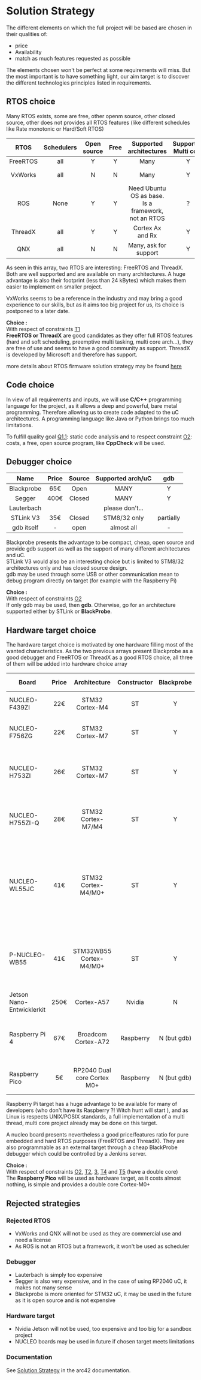 # Solution Strategy

The different elements on which the full project will be based are chosen in their qualities of:
 - price
 - Availability
 - match as much features requested as possible

The elements chosen won't be perfect at some requirements will miss. But the most important is to have something light, our aim target is to discover the different technologies principles listed in requirements.

## RTOS choice

Many RTOS exists, some are free, other openm source, other closed source, other does not provides all RTOS features (like different schedules like Rate monotonic or Hard/Soft RTOS)

| RTOS | Schedulers | Open source | Free | Supported architectures | Supported Multi core | Size (kBytes) | POSIX |
|:-:|:-:|:-:|:-:|:-:|:-:|:-:|:-:|
|FreeRTOS| all | Y | Y | Many | Y | 5-10 | Partially |
|VxWorks | all | N | N | Many | Y |1000-2000| Y |
|ROS | None | Y | Y | Need Ubuntu OS as base. Is a framework, not an RTOS | ? | 1GB | N |
| ThreadX | all | Y | Y | Cortex Ax and Rx | Y | 2-20 | Partially |
| QNX | all | N | N | Many, ask for support | Y | > 50 | Y |

As seen in this array, two RTOS are interesting: FreeRTOS and ThreadX. Both are well supported and are available on many architectures. A huge advantage is also their footprint (less than 24 kBytes) which makes them easier to implement on smaller project.

VxWorks seems to be a reference in the industry and may bring a good experience to our skills, but as it aims too big project for us, its choice is postponed to a later date.

__Choice :__  
With respect of constraints [T1](02_architecture_constraints.md)  
__FreeRTOS or ThreadX__ are good candidates as they offer full RTOS features (hard and soft scheduling, preemptive multi tasking, multi core arch...), they are free of use and seems to have a good community as support. ThreadX is developed by Microsoft and therefore has support.

more details about RTOS firmware solution strategy may be found [here](./04solution_strategy_RTOS.md)

## Code choice  
In view of all requirements and inputs, we will use __C/C++__ programming language for the project, as it allows a deep and powerful, bare metal programming. Therefore allowing us to create code adapted to the uC architectures. A programming language like Java or Python brings too much limitations.

To fulfill quality goal [Q1.1](../00_Requirements_Inputs/01_introduction_and_goals.md): static code analysis and to respect constraint [O2](02_architecture_constraints.md): costs, a free, open source program, like __CppCheck__ will be used.  


## Debugger choice

| Name | Price | Source | Supported arch/uC | gdb |
|:-:|:-:|:-:|:-:|:-:|
| Blackprobe | 65€ | Open | MANY | Y |
| Segger | 400€ | Closed | MANY | Y |
| Lauterbach || |please don't...||
|STLink V3 | 35€ | Closed | STM8/32 only | partially |
| gdb itself | - | open | almost all | - |

Blackprobe presents the advantage to be compact, cheap, open source and provide gdb support as well as the support of many different architectures and uC.  
STLink V3 would also be an interesting choice but is limited to STM8/32 architectures only and has closed source design.  
gdb may be used through some USB or other communication mean to debug program directly on target (for example with the Raspberry Pi)

__Choice :__  
With respect of constraints [O2](02_architecture_constraints.md)  
If only gdb may be used, then __gdb__. Otherwise, go for an architecture supported either by STLink or __BlackProbe__.

## Hardware target choice

The hardware target choice is motivated by one hardware filling most of the wanted characteristics. As the two previous arrays present Blackprobe as a good debugger and FreeRTOS or ThreadX as a good RTOS choice, all three of them will be added into hardware choice array

| Board | Price | Architecture | Constructor |  Blackprobe | STLink V3 |  FreeRTOS | ThreadX | DSP | Multi-core | Memory | Others |
|-|:-:|:-:|:-:|:-:|:-:|:-:|:-:|:-:|:-:|:-:|:-:|
| NUCLEO-F439ZI|22€ | STM32 Cortex-M4 | ST | Y | Y | Y (with GCC) | Y (with GCC) | Y | N | 2M | FPU, ADC, Crypto
| NUCLEO-F756ZG|22€| STM32 Cortex-M7 | ST | Y | Y |Y (with GCC)|Y (with gcc)| Y | N | 1M	| FPU, L1 cache, HW Crypto |
|NUCLEO-H753ZI| 26€ | STM32 Cortex-M7 | ST | Y | Y | Y (with gcc) | Y (with GCC)| Y | N |	2M	| DP-FPU L1 cache, ADC, DAC, HW Crypto |
|NUCLEO-H755ZI-Q|28€|STM32 Cortex-M7/M4 | ST |	Y | Y| Y (with gcc) |Y (with GCC) |Y | (Y) asymmetric | 2M |DP-FPU L1 cache, ADC, DAC,HW Crypto |
|NUCLEO-WL55JC |41€|STM32 Cortex-M4/M0+ | ST | Y|Y|Y (with gcc) |Y (with GCC)| Y |  (Y) asymmetric | 256k | Ultra low power, DSP, AES-256, LoRa, GFSK, MSK, BPSK, Bluetooth LE |
| P-NUCLEO-WB55 | 41€ | STM32WB55 Cortex-M4/M0+ | ST | Y|Y|Y (with gcc) | Y (with GCC) | Y | (Y) asymmetric | 1M |	Ultra low power, AES-256 crypto, Bluetooth LE, Thread comm |
| Jetson Nano-Entwicklerkit | 250€ | Cortex-A57 | Nvidia | N | N | N | N | ? | 4  | 16G | GPU, L1 cache, Ethernet |
| Raspberry Pi 4 | 67€ | Broadcom Cortex-A72 | Raspberry | N (but gdb) | N (but gdb)| Y (but complex), better a RTLinux | N | Y | 4 | Big |WLAN, Bluetooth 5.0, high perf computer arch
| Raspberry Pico | 5€ | RP2040 Dual core Cortex M0+ | Raspberry | N (but gdb) | N | Y (with gcc) | Y (with gcc) |N| 2 | 16M | SPI, I2C, C/C++ lib for RP2040 |

Raspberry Pi target has a huge advantage to be available for many of developers (who don't have its Raspberry ?! Witch hunt will start ), and as Linux is respects UNIX/POSIX standards, a full implementation of a multi thread, multi core project already may be done on this target.

A nucleo board presents nevertheless a good price/features ratio for pure embedded and hard RTOS purposes (FreeRTOS and ThreadX). They are also programmable as an external target through a cheap BlackProbe debugger which could be controlled by a Jenkins server.

__Choice :__  
With respect of constraints [O2](02_architecture_constraints.md), [T2](02_architecture_constraints.md), [3](02_architecture_constraints.md), [T4](02_architecture_constraints.md) and [T5](02_architecture_constraints.md) (have a double core)  
The __Raspberry Pico__ will be used as hardware target, as it costs almost nothing, is simple and provides a double core Cortex-M0+

## Rejected strategies
### Rejected RTOS
 - VxWorks and QNX will not be used as they are commercial use and need a license
 - As ROS is not an RTOS but a framework, it won't be used as scheduler

### Debugger
 - Lauterbach is simply too expensive
 - Segger is also very expensive, and in the case of using RP2040 uC, it makes not many sense
 - Blackprobe is more oriented for STM32 uC, it may be used in the future as it is open source and is not expensive

### Hardware target
 - Nvidia Jetson will not be used, too expensive and too big for a sandbox project
 - NUCLEO boards may be used in future if chosen target meets limitations

### Documentation
See [Solution Strategy](https://docs.arc42.org/section-4/) in the arc42
documentation.

